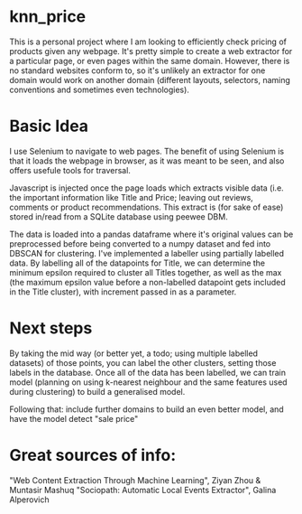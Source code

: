 # knn_price
This is a personal project where I am looking to efficiently check pricing of products given any webpage.
It's pretty simple to create a web extractor for a particular page, or even pages within the same domain. However, there is no standard websites conform to, so it's unlikely an extractor for one domain would work on another domain (different layouts, selectors, naming conventions and sometimes even technologies).

# Basic Idea
I use Selenium to navigate to web pages. The benefit of using Selenium is that it loads the webpage in browser, as it was meant to be seen, and also offers usefule tools for traversal.

Javascript is injected once the page loads which extracts visible data (i.e. the important information like Title and Price; leaving out reviews, comments or product recommendations. This extract is (for sake of ease) stored in/read from a SQLite database using peewee DBM.

The data is loaded into a pandas dataframe where it's original values can be preprocessed before being converted to a numpy dataset and fed into DBSCAN for clustering. I've implemented a labeller using partially labelled data. By labelling all of the datapoints for Title, we can determine the minimum epsilon required to cluster all Titles together, as well as the max (the maximum epsilon value before a non-labelled datapoint gets included in the Title cluster), with increment passed in as a parameter.

# Next steps

By taking the mid way (or better yet, a todo; using multiple labelled datasets) of those points, you can label the other clusters, setting those labels in the database. Once all of the data has been labelled, we can train model (planning on using k-nearest neighbour and the same features used during clustering) to build a generalised model.

Following that: include further domains to build an even better model, and have the model detect "sale price"

# Great sources of info:
"Web Content Extraction Through Machine Learning", Ziyan Zhou & Muntasir Mashuq
"Sociopath: Automatic Local Events Extractor", Galina Alperovich
